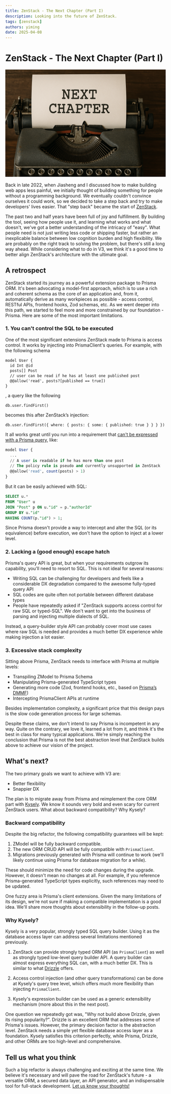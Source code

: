 ```yaml
---
title: ZenStack - The Next Chapter (Part I)
description: Looking into the future of ZenStack.
tags: [zenstack]
authors: yiming
date: 2025-04-08
---
```


# ZenStack - The Next Chapter (Part I)

![Cover Image](./cover.png)

Back in late 2022, when Jiasheng and I discussed how to make building web apps less painful, we initially thought of building something for people without a programming background. We eventually couldn't convince ourselves it could work, so we decided to take a step back and try to make developers' lives easier. That "step back" became the start of [ZenStack](https://zenstack.dev).

The past two and half years have been full of joy and fulfillment. By building the tool, seeing how people use it, and learning what works and what doesn't, we've got a better understanding of the intricacy of "easy". What people need is not just writing less code or shipping faster, but rather an inexplicable balance between low cognition burden and high flexibility. We are probably on the right track to solving the problem, but there's still a long way ahead. While considering what to do in V3, we think it's a good time to better align ZenStack's architecture with the ultimate goal.

<!-- truncate -->

## A retrospect

ZenStack started its journey as a powerful extension package to Prisma ORM. It's been advocating a model-first approach, which is to use a rich and coherent schema as the core of an application and, from it, automatically derive as many workpieces as possible - access control, RESTful APIs, frontend hooks, Zod schemas, etc. As we went deeper into this path, we started to feel more and more constrained by our foundation - Prisma. Here are some of the most important limitations.

### 1. You can't control the SQL to be executed

One of the most significant extensions ZenStack made to Prisma is access control. It works by injecting into PrismaClient's queries. For example, with the following schema

```tsx
model User {
  id Int @id
  posts[] Post
  // user can be read if he has at least one published post
  @@allow('read', posts?[published == true])
}
```

, a query like the following

```tsx
db.user.findFirst()
```

becomes this after ZenStack’s injection:

```tsx
db.user.findFirst({ where: { posts: { some: { published: true } } } })
```

It all works great until you run into a requirement that [can't be expressed with a Prisma query](https://github.com/prisma/prisma/issues/8935), like:

```sql
model User {
  ...
  // A user is readable if he has more than one post
  // The policy rule is pseudo and currently unsupported in ZenStack
  @@allow('read', count(posts) > 1)
}
```

But it can be easily achieved with SQL:

```sql
SELECT u.*
FROM "User" u
JOIN "Post" p ON u."id" = p."authorId"
GROUP BY u."id"
HAVING COUNT(p."id") > 1;
```

Since Prisma doesn't provide a way to intercept and alter the SQL (or its equivalence) before execution, we don't have the option to inject at a lower level.

### 2. Lacking a (good enough) escape hatch

Prisma's query API is great, but when your requirements outgrow its capability, you'll need to resort to SQL. This is not ideal for several reasons:

- Writing SQL can be challenging for developers and feels like a considerable DX degradation compared to the awesome fully-typed query API
- SQL codes are quite often not portable between different database types
- People have repeatedly asked if "ZenStack supports access control for raw SQL or typed-SQL". We don't want to get into the business of parsing and injecting multiple dialects of SQL.

Instead, a query-builder style API can probably cover most use cases where raw SQL is needed and provides a much better DX experience while making injection a lot easier.

### 3. Excessive stack complexity

Sitting above Prisma, ZenStack needs to interface with Prisma at multiple levels:

- Transpiling ZModel to Prisma Schema
- Manipulating Prisma-generated TypeScript types
- Generating more code (Zod, frontend hooks, etc., based on [Prisma’s DMMF](https://github.com/prisma/prisma/blob/main/ARCHITECTURE.md#the-dmmf-or-data-model-meta-format))
- Intercepting PrismaClient APIs at runtime

Besides implementation complexity, a significant price that this design pays is the slow code generation process for large schemas.

Despite these claims, we don't intend to say Prisma is incompetent in any way. Quite on the contrary, we love it, learned a lot from it, and think it's the best in class for many typical applications. We're simply reaching the conclusion that Prisma is not the best abstraction level that ZenStack builds above to achieve our vision of the project.

## What's next?

The two primary goals we want to achieve with V3 are:

- Better flexibility
- Snappier DX

The plan is to migrate away from Prisma and reimplement the core ORM part with [Kysely](https://kysely.dev/). We know it sounds very bold and even scary for current ZenStack users. What about backward compatibility? Why Kysely?

### Backward compatibility

Despite the big refactor, the following compatibility guarantees will be kept:

1. ZModel will be fully backward compatible.
2. The new ORM CRUD API will be fully compatible with `PrismaClient`.
3. Migrations previously generated with Prisma will continue to work (we'll likely continue using Prisma for database migration for a while).

These should minimize the need for code changes during the upgrade. However, it doesn't mean no changes at all. For example, if you reference Prisma-generated TypeScript types explicitly, such references may need to be updated.

One fuzzy area is Prisma's client extensions. Given the many limitations of its design, we're not sure if making a compatible implementation is a good idea. We'll share more thoughts about extensibility in the follow-up posts.

### Why Kysely?

Kysely is a very popular, strongly typed SQL query builder. Using it as the database access layer can address several limitations mentioned previously.

1. ZenStack can provide strongly typed ORM API (as `PrismaClient`) as well as strongly typed low-level query builder API. A query builder can almost express everything SQL can, with a much better DX. This is similar to what [Drizzle](https://orm.drizzle.team/) offers.
   
2. Access control injection (and other query transformations) can be done at Kysely's query tree level, which offers much more flexibility than injecting `PrismaClient`.
   
3. Kysely's expression builder can be used as a generic extensibility mechanism (more about this in the next post).

One question we repeatedly got was, "Why not build above Drizzle, given its rising popularity?". Drizzle is an excellent ORM that addresses some of Prisma's issues. However, the primary decision factor is the abstraction level. ZenStack needs a simple yet flexible database access layer as a foundation. Kysely satisfies this criterion perfectly, while Prisma, Drizzle, and other ORMs are too high-level and comprehensive.


## Tell us what you think

Such a big refactor is always challenging and exciting at the same time. We believe it's necessary and will pave the road for ZenStack's future - a versatile ORM, a secured data layer, an API generator, and an indispensable tool for full-stack development. [Let us know your thoughts!](https://discord.com/channels/1035538056146595961/1352359627525718056)
